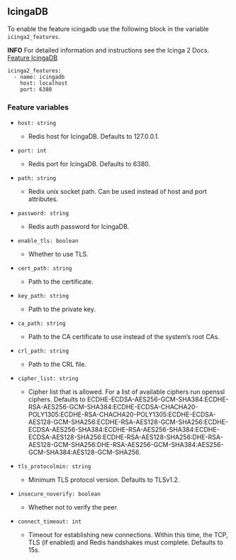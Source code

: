 ## IcingaDB

To enable the feature icingadb use the following block in the variable `icinga2_features`.

**INFO** For detailed information and instructions see the Icinga 2 Docs. [Feature IcingaDB](https://icinga.com/docs/icinga-2/latest/doc/09-object-types/#icingadb)

```
icinga2_features:
  - name: icingadb
    host: localhost
    port: 6380
```

### Feature variables

* `host: string`
  * Redis host for IcingaDB. Defaults to 127.0.0.1.

* `port: int`
  * Redis port for IcingaDB. Defaults to 6380.

* `path: string`
  * Redix unix socket path. Can be used instead of host and port attributes.

* `password: string`
  * Redis auth password for IcingaDB.

* `enable_tls: boolean`
  * Whether to use TLS.

* `cert_path: string`
  * Path to the certificate.

* `key_path: string`
  * Path to the private key.

* `ca_path: string`
  * Path to the CA certificate to use instead of the system’s root CAs.

* `crl_path: string`
  * Path to the CRL file.

* `cipher_list: string`
  * Cipher list that is allowed. For a list of available ciphers run openssl ciphers. Defaults to ECDHE-ECDSA-AES256-GCM-SHA384:ECDHE-RSA-AES256-GCM-SHA384:ECDHE-ECDSA-CHACHA20-POLY1305:ECDHE-RSA-CHACHA20-POLY1305:ECDHE-ECDSA-AES128-GCM-SHA256:ECDHE-RSA-AES128-GCM-SHA256:ECDHE-ECDSA-AES256-SHA384:ECDHE-RSA-AES256-SHA384:ECDHE-ECDSA-AES128-SHA256:ECDHE-RSA-AES128-SHA256:DHE-RSA-AES128-GCM-SHA256:DHE-RSA-AES256-GCM-SHA384:AES256-GCM-SHA384:AES128-GCM-SHA256.

* `tls_protocolmin: string`
  * Minimum TLS protocol version. Defaults to TLSv1.2.

* `insecure_noverify: boolean`
  * Whether not to verify the peer.

* `connect_timeout: int`
  * Timeout for establishing new connections. Within this time, the TCP, TLS (if enabled) and Redis handshakes must complete. Defaults to 15s.

